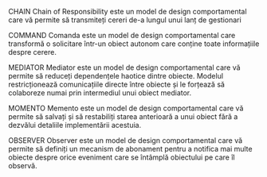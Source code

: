 CHAIN
Chain of Responsibility este un model 
de design comportamental care vă permite 
să transmiteți cereri de-a lungul unui lanț de gestionari

COMMAND
Comanda este un model de design comportamental care 
transformă o solicitare într-un obiect autonom care conține 
toate informațiile despre cerere. 

MEDIATOR
Mediator este un model de design comportamental care vă permite să 
reduceți dependențele haotice dintre obiecte. 
Modelul restricționează comunicațiile directe între obiecte și le
forțează să colaboreze numai prin intermediul unui obiect mediator. 

MOMENTO
Memento este un model de design comportamental care vă permite să salvați și să
restabiliți starea anterioară a unui obiect fără a dezvălui detaliile implementării acestuia. 

OBSERVER
Observer este un model de design comportamental care vă permite să definiți un 
mecanism de abonament pentru a notifica mai multe obiecte despre orice eveniment 
care se întâmplă obiectului pe care îl observă. 

